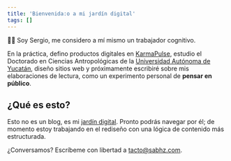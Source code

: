 ```yaml
---
title: 'Bienvenida:o a mi jardín digital'
tags: []
---
```


👋🏽 Soy Sergio, me considero a mí mismo un trabajador cognitivo.

En la práctica, defino productos digitales en [KarmaPulse](https://karmapulse.com), estudio el Doctorado en Ciencias Antropológicas de la [Universidad Autónoma de Yucatán](https://www.uady.mx/), diseño sitios web y próximamente escribiré sobre mis elaboraciones de lectura, como un experimento personal de **pensar en público**.

## ¿Qué es esto?

Esto no es un blog, es mi [jardín digital](https://www.technologyreview.es/s/12606/jardines-digitales-la-respuesta-espiritual-la-futilidad-de-las-redes-sociales). Pronto podrás navegar por él; de momento estoy trabajando en el rediseño con una lógica de contenido más estructurada.

¿Conversamos? Escríbeme con libertad a [tacto@sabhz.com](mailto:tacto@sabhz.com).